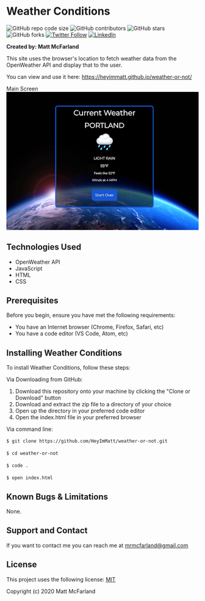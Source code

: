 # Weather Conditions

![GitHub repo code size](https://img.shields.io/github/languages/code-size/heyimmatt/weather-or-not)
![GitHub contributors](https://img.shields.io/github/contributors/heyimmatt/weather-or-not)
![GitHub stars](https://img.shields.io/github/stars/heyimmatt/weather-or-not?style=social)
![GitHub forks](https://img.shields.io/github/forks/heyimmatt/weather-or-not?style=social)
[![Twitter Follow](https://img.shields.io/twitter/follow/heyimmatt?style=social)](https://twitter.com/heyimmatt)
[![LinkedIn](https://img.shields.io/badge/-LinkedIn-black.svg?style=plastic&logo=linkedin&colorB=2867B2)](https://www.linkedin.com/in/mattmcfarland/)

**Created by: Matt McFarland**

This site uses the browser's location to fetch weather data from the OpenWeather API and display that to the user.

You can view and use it here: https://heyimmatt.github.io/weather-or-not/

Main Screen  
![Main Screen](https://github.com/HeyImMatt/weather-or-not/blob/master/images/weather-ui.png)


## Technologies Used
- OpenWeather API
- JavaScript
- HTML
- CSS

## Prerequisites

Before you begin, ensure you have met the following requirements:
* You have an Internet browser (Chrome, Firefox, Safari, etc)
* You have a code editor (VS Code, Atom, etc)

## Installing Weather Conditions

To install Weather Conditions, follow these steps:

Via Downloading from GitHub:
1. Download this repository onto your machine by clicking the "Clone or Download" button
2. Download and extract the zip file to a directory of your choice
3. Open up the directory in your preferred code editor
4. Open the index.html file in your preferred browser

Via command line:
```
$ git clone https://github.com/HeyImMatt/weather-or-not.git

$ cd weather-or-not

$ code .

$ open index.html
```

## Known Bugs & Limitations

None.

## Support and Contact

If you want to contact me you can reach me at <mrmcfarland@gmail.com>

## License

This project uses the following license: [MIT](https://opensource.org/licenses/MIT)

Copyright (c) 2020 Matt McFarland
 
